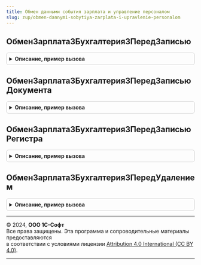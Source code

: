 ```yaml
---
title: Обмен данными события зарплата и управление персоналом
slug: zup/obmen-dannymi-sobytiya-zarplata-i-upravlenie-personalom
---
```



## ОбменЗарплата3Бухгалтерия3ПередЗаписью
<details style="margin: 1em 0; padding: 0.5em; border: 1px solid #ccc; border-radius: 6px;">

<summary style="font-weight: bold; cursor: pointer;">Описание, пример вызова</summary>

```bsl
// Обмен Зарплата и управление персоналом 3.0 и Бухгалтерия предприятия 3.0.

// Процедура-обработчик события "ПередЗаписью" ссылочных типов данных (кроме документов) для механизма регистрации
// объектов на узлах.
//
// Параметры:
//  ИмяПланаОбмена - Строка - имя плана обмена, для которого выполняется механизм регистрации.
//  Источник       - источник события, кроме типа ДокументОбъект.
//  Отказ          - Булево - флаг отказа от выполнения обработчика.
//
Процедура ОбменЗарплата3Бухгалтерия3ПередЗаписью(Источник, Отказ) Экспорт
```

Пример вызова
```bsl
ОбменДаннымиСобытияЗарплатаИУправлениеПерсоналом.ОбменЗарплата3Бухгалтерия3ПередЗаписью(Источник, Отказ) 
```
</details>

## ОбменЗарплата3Бухгалтерия3ПередЗаписьюДокумента
<details style="margin: 1em 0; padding: 0.5em; border: 1px solid #ccc; border-radius: 6px;">

<summary style="font-weight: bold; cursor: pointer;">Описание, пример вызова</summary>

```bsl

// Процедура-обработчик события "ПередЗаписью" документов для механизма регистрации объектов на узлах.
//
// Параметры:
//  ИмяПланаОбмена - Строка - имя плана обмена, для которого выполняется механизм регистрации.
//  Источник       - ДокументОбъект - источник события.
//  Отказ          - Булево - флаг отказа от выполнения обработчика.
//
Процедура ОбменЗарплата3Бухгалтерия3ПередЗаписьюДокумента(Источник, Отказ, РежимЗаписи, РежимПроведения) Экспорт
```

Пример вызова
```bsl
ОбменДаннымиСобытияЗарплатаИУправлениеПерсоналом.ОбменЗарплата3Бухгалтерия3ПередЗаписьюДокумента(Источник, Отказ, РежимЗаписи, РежимПроведения) 
```
</details>

## ОбменЗарплата3Бухгалтерия3ПередЗаписьюРегистра
<details style="margin: 1em 0; padding: 0.5em; border: 1px solid #ccc; border-radius: 6px;">

<summary style="font-weight: bold; cursor: pointer;">Описание, пример вызова</summary>

```bsl

// Процедура-обработчик события "ПередЗаписью" регистров для механизма регистрации объектов на узлах.
//
// Параметры:
//  ИмяПланаОбмена - Строка - имя плана обмена, для которого выполняется механизм регистрации.
//  Источник       - НаборЗаписейРегистра - источник события.
//  Отказ          - Булево - флаг отказа от выполнения обработчика.
//  Замещение      - Булево - признак замещения существующего набора записей.
//
Процедура ОбменЗарплата3Бухгалтерия3ПередЗаписьюРегистра(Источник, Отказ, Замещение) Экспорт
```

Пример вызова
```bsl
ОбменДаннымиСобытияЗарплатаИУправлениеПерсоналом.ОбменЗарплата3Бухгалтерия3ПередЗаписьюРегистра(Источник, Отказ, Замещение) 
```
</details>

## ОбменЗарплата3Бухгалтерия3ПередУдалением
<details style="margin: 1em 0; padding: 0.5em; border: 1px solid #ccc; border-radius: 6px;">

<summary style="font-weight: bold; cursor: pointer;">Описание, пример вызова</summary>

```bsl

// Процедура-обработчик события "ПередУдалением" ссылочных типов данных для механизма регистрации объектов на узлах.
//
// Параметры:
//  ИмяПланаОбмена - Строка - имя плана обмена, для которого выполняется механизм регистрации.
//  Источник       - источник события.
//  Отказ          - Булево - флаг отказа от выполнения обработчика.
//
Процедура ОбменЗарплата3Бухгалтерия3ПередУдалением(Источник, Отказ) Экспорт
```

Пример вызова
```bsl
ОбменДаннымиСобытияЗарплатаИУправлениеПерсоналом.ОбменЗарплата3Бухгалтерия3ПередУдалением(Источник, Отказ) 
```
</details>

---

© 2024, **ООО 1С-Софт**  
Все права защищены. Эта программа и сопроводительные материалы предоставляются  
в соответствии с условиями лицензии [Attribution 4.0 International (CC BY 4.0)](https://creativecommons.org/licenses/by/4.0/legalcode).

---
